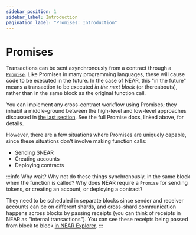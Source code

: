 ```yaml
---
sidebar_position: 1
sidebar_label: Introduction
pagination_label: "Promises: Introduction"
---
```


# Promises

Transactions can be sent asynchronously from a contract through a [`Promise`](https://docs.rs/near-sdk/latest/near_sdk/struct.Promise.html). Like Promises in many programming languages, these will cause code to be executed in the future. In the case of NEAR, this "in the future" means a transaction to be executed _in the next block_ (or thereabouts), rather than in the same block as the original function call.

You can implement any cross-contract workflow using Promises; they inhabit a middle-ground between the high-level and low-level approaches discussed in [the last section](../cross-contract/callbacks.md). See the full Promise docs, linked above, for details.

However, there are a few situations where Promises are uniquely capable, since these situations don't involve making function calls:

* Sending $NEAR
* Creating accounts
* Deploying contracts

:::info Why wait?
Why not do these things synchronously, in the same block when the function is called? Why does NEAR require a `Promise` for sending tokens, or creating an account, or deploying a contract?

They need to be scheduled in separate blocks since sender and receiver accounts can be on different shards, and cross-shard communication happens across blocks by passing receipts (you can think of receipts in NEAR as "internal transactions"). You can see these receipts being passed from block to block [in NEAR Explorer](https://explorer.near.org/transactions/36n3tBNiF497Tm9mijEpsCUvejL8mBYF1CEWthCnY8FV).
:::
